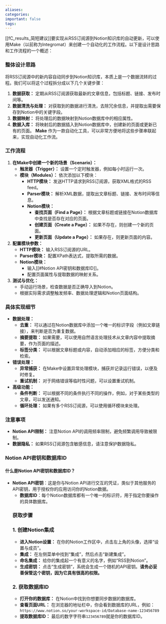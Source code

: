 ```yaml
---
aliases: 
categories: 
important: false
tags:
---
```

[[fC_results_简短建议]]要实现从RSS订阅源到Notion知识库的自动更新，可以使用Make（以前称为Integromat）来创建一个自动化的工作流程。以下是设计思路和工作流程的一个概述：

### 整体设计思路
将RSS订阅源中的新内容自动同步到Notion知识库，本质上是一个数据流转的过程。我们可以将这个过程拆分成以下几个关键步骤：
1. **数据获取：** 定期从RSS订阅源获取最新的文章信息，包括标题、链接、发布时间等。
2. **数据清洗与处理：** 对获取到的数据进行清洗，去除冗余信息，并提取出需要保存到Notion中的关键字段。
3. **数据映射：** 将处理后的数据映射到Notion数据库中的相应属性。
4. **数据入库：** 将映射后的数据插入到Notion数据库中，创建新的页面或更新已有的页面。
**Make** 作为一款自动化工具，可以非常方便地将这些步骤串联起来，实现自动化工作流。
### 工作流程
1. **在Make中创建一个新的场景（Scenario）：**
    - **触发器（Trigger）：** 设置一个定时触发器，例如每小时运行一次。
    - **模块（Modules）：** 依次添加以下模块：
        - **HTTP模块：** 发送HTTP请求到RSS订阅源，获取XML格式的RSS feed。
        - **Parser模块：** 解析XML数据，提取出文章标题、链接、发布时间等信息。
        - **Notion模块：**
            - **查找页面（Find a Page）：** 根据文章标题或链接在Notion数据库中查找是否存在对应的页面。
            - **创建页面（Create a Page）：** 如果不存在，则创建一个新的页面。
            - **更新页面（Update a Page）：** 如果存在，则更新页面的内容。
2. **配置模块参数：**
    - **HTTP模块：** 输入RSS订阅源的URL。
    - **Parser模块：** 配置XPath表达式，提取所需的数据。
    - **Notion模块：**
        - 输入[[#Notion API密钥和数据库ID]]。
        - 配置页面属性与提取数据的映射关系。
3. **测试与优化：**
    - 手动运行场景，检查数据是否正确导入到Notion。
    - 根据实际需求调整触发频率、数据处理逻辑和Notion页面结构。
### 具体实现细节
- **数据处理：**
    - **去重：** 可以通过在Notion数据库中添加一个唯一的标识字段（例如文章链接），来判断是否为重复数据。
    - **摘要提取：** 如果需要，可以使用自然语言处理技术从文章内容中提取摘要，作为页面的描述。
    - **标签分类：** 可以根据文章标题或内容，自动添加相应的标签，方便分类和检索。
- **错误处理：**
    - **异常捕获：** 在Make中设置异常处理模块，捕获并记录运行错误，以便及时修复。
    - **重试机制：** 对于网络错误等临时性问题，可以设置重试机制。
- **高级功能：**
    - **条件判断：** 可以根据不同的条件执行不同的操作，例如，对于某些类型的文章，可以发送通知。
    - **循环处理：** 如果有多个RSS订阅源，可以使用循环模块来处理。
### 注意事项
- **Notion API限制：** 注意Notion API的调用频率限制，避免频繁调用导致被限制。
- **数据隐私：** 如果RSS订阅源包含敏感信息，请注意保护数据隐私。
### Notion API密钥和数据库ID
#### 什么是Notion API密钥和数据库ID？
- **Notion API密钥**：这是你与Notion API进行交互的凭证，类似于其他服务的API密钥，用于授权你的应用访问你的Notion数据。
	- **数据库ID**：每个Notion数据库都有一个唯一的标识符，用于指定你要操作的具体数据库。
	### 获取步骤
	### 1. **创建Notion集成**
	- **进入Notion设置：** 在你的Notion工作区中，点击左上角的头像，选择“设置与成员”。
	- **集成：** 在左侧菜单中找到“集成”，然后点击“新建集成”。
	- **命名集成：** 给你的集成起一个有意义的名字，例如“RSS到Notion”。
	- **生成密钥：** 点击“生成密钥”，系统会生成一个随机的API密钥。**请务必妥善保管这个密钥，因为它具有很高的权限。**
	### 2. **获取数据库ID**
	- **打开你的数据库：** 在Notion中找到你想要同步数据的数据库。
	- **查看页面URL：** 在浏览器的地址栏中，你会看到数据库的URL，例如：`https://www.notion.so/your-workspace-id/Database-name-123456789`
	- **提取数据库ID：** 最后的数字字符串`123456789`就是你的数据库ID。